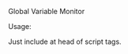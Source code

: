 Global Variable Monitor

Usage:

Just include at head of script tags.

<script src="global-var-mon.js"></script>
